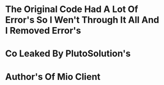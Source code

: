 # The Original Code Had A Lot Of Error's So I Wen't Through It All And I Removed Error's
# Co Leaked By PlutoSolution's
# Author's Of Mio Client
